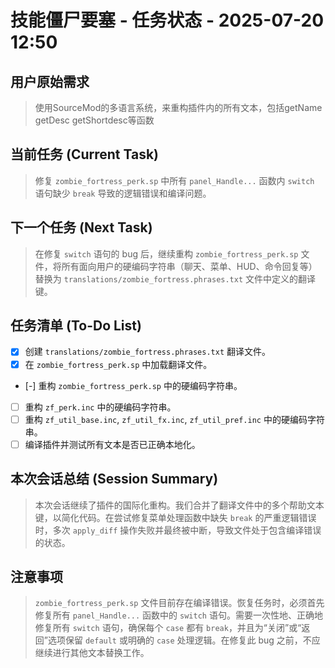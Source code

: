 # 技能僵尸要塞 - 任务状态 - 2025-07-20 12:50

## 用户原始需求
> 使用SourceMod的多语言系统，来重构插件内的所有文本，包括getName getDesc getShortdesc等函数

## 当前任务 (Current Task)
> 修复 `zombie_fortress_perk.sp` 中所有 `panel_Handle...` 函数内 `switch` 语句缺少 `break` 导致的逻辑错误和编译问题。

## 下一个任务 (Next Task)
> 在修复 `switch` 语句的 bug 后，继续重构 `zombie_fortress_perk.sp` 文件，将所有面向用户的硬编码字符串（聊天、菜单、HUD、命令回复等）替换为 `translations/zombie_fortress.phrases.txt` 文件中定义的翻译键。

## 任务清单 (To-Do List)
- [x] 创建 `translations/zombie_fortress.phrases.txt` 翻译文件。
- [x] 在 `zombie_fortress_perk.sp` 中加载翻译文件。
- [-] 重构 `zombie_fortress_perk.sp` 中的硬编码字符串。
- [ ] 重构 `zf_perk.inc` 中的硬编码字符串。
- [ ] 重构 `zf_util_base.inc`, `zf_util_fx.inc`, `zf_util_pref.inc` 中的硬编码字符串。
- [ ] 编译插件并测试所有文本是否已正确本地化。

## 本次会话总结 (Session Summary)
> 本次会话继续了插件的国际化重构。我们合并了翻译文件中的多个帮助文本键，以简化代码。在尝试修复菜单处理函数中缺失 `break` 的严重逻辑错误时，多次 `apply_diff` 操作失败并最终被中断，导致文件处于包含编译错误的状态。

## 注意事项
> `zombie_fortress_perk.sp` 文件目前存在编译错误。恢复任务时，必须首先修复所有 `panel_Handle...` 函数中的 `switch` 语句。需要一次性地、正确地修复所有 `switch` 语句，确保每个 `case` 都有 `break`，并且为“关闭”或“返回”选项保留 `default` 或明确的 `case` 处理逻辑。在修复此 bug 之前，不应继续进行其他文本替换工作。
